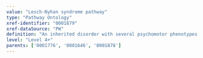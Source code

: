```yaml
---
value: "Lesch-Nyhan syndrome pathway"
type: "Pathway Ontology"
xref-identifier: "0001879"
xref-dataSource: "PW"
definition: "An inherited disorder with several psychomotor phenotypes resulting from altered purine metabolism, particularly the salvage pathway, due to defects in the hypoxanthine phosphoribosyltransferase 1 (HPRT1) gene, located on the X chromosome."
level: "Level 4+"
parents: ['0001776', '0001646', '0001878']
---
```

